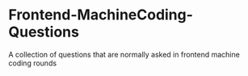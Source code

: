 # Frontend-MachineCoding-Questions
A collection of questions that are normally asked in frontend machine coding rounds